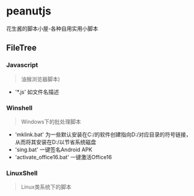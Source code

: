 # peanutjs
花生酱的脚本小屋-各种自用实用小脚本

## FileTree
### Javascript
> 油猴浏览器脚本)

- '*.js' 如文件名描述
 
### Winshell
> Windows下的批处理脚本

- 'mklink.bat' 为一些默认安装在C:/的软件创建指向D:/对应目录的符号链接，从而将其安装在D:/以节省系统磁盘
- 'sing.bat' 一键签名Android APK
- 'activate_office16.bat' 一键激活Office16
 
### LinuxShell
> Linux类系统下的脚本
